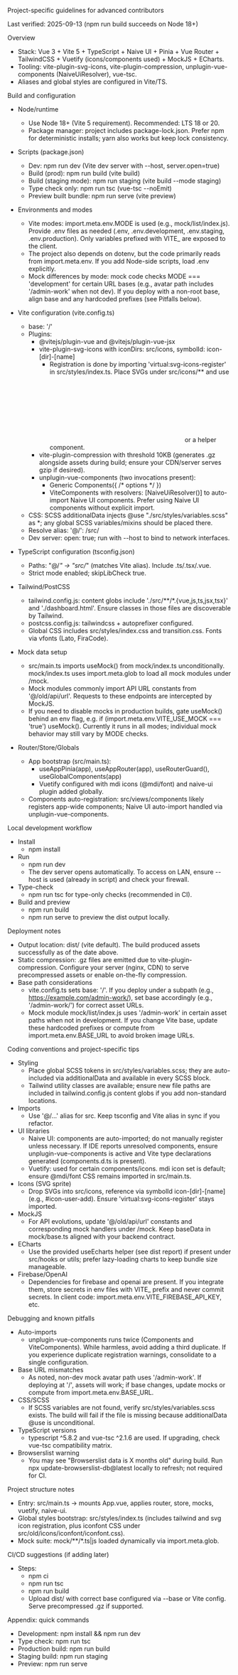 Project-specific guidelines for advanced contributors

Last verified: 2025-09-13 (npm run build succeeds on Node 18+)

Overview
- Stack: Vue 3 + Vite 5 + TypeScript + Naive UI + Pinia + Vue Router + TailwindCSS + Vuetify (icons/components used) + MockJS + ECharts.
- Tooling: vite-plugin-svg-icons, vite-plugin-compression, unplugin-vue-components (NaiveUiResolver), vue-tsc.
- Aliases and global styles are configured in Vite/TS.

Build and configuration
- Node/runtime
  - Use Node 18+ (Vite 5 requirement). Recommended: LTS 18 or 20.
  - Package manager: project includes package-lock.json. Prefer npm for deterministic installs; yarn also works but keep lock consistency.

- Scripts (package.json)
  - Dev: npm run dev (Vite dev server with --host, server.open=true)
  - Build (prod): npm run build (vite build)
  - Build (staging mode): npm run staging (vite build --mode staging)
  - Type check only: npm run tsc (vue-tsc --noEmit)
  - Preview built bundle: npm run serve (vite preview)

- Environments and modes
  - Vite modes: import.meta.env.MODE is used (e.g., mock/list/index.js). Provide .env files as needed (.env, .env.development, .env.staging, .env.production). Only variables prefixed with VITE_ are exposed to the client.
  - The project also depends on dotenv, but the code primarily reads from import.meta.env. If you add Node-side scripts, load .env explicitly.
  - Mock differences by mode: mock code checks MODE === 'development' for certain URL bases (e.g., avatar path includes '/admin-work' when not dev). If you deploy with a non-root base, align base and any hardcoded prefixes (see Pitfalls below).

- Vite configuration (vite.config.ts)
  - base: '/'
  - Plugins:
    - @vitejs/plugin-vue and @vitejs/plugin-vue-jsx
    - vite-plugin-svg-icons with iconDirs: src/icons, symbolId: icon-[dir]-[name]
      - Registration is done by importing 'virtual:svg-icons-register' in src/styles/index.ts. Place SVGs under src/icons/** and use <svg><use href="#icon-..."/></svg> or a helper component.
    - vite-plugin-compression with threshold 10KB (generates .gz alongside assets during build; ensure your CDN/server serves gzip if desired).
    - unplugin-vue-components (two invocations present):
      - Generic Components({ /* options */ })
      - ViteComponents with resolvers: [NaiveUiResolver()] to auto-import Naive UI components. Prefer using Naive UI components without explicit import.
  - CSS: SCSS additionalData injects @use "./src/styles/variables.scss" as *; any global SCSS variables/mixins should be placed there.
  - Resolve alias: '@/': <repo>/src/
  - Dev server: open: true; run with --host to bind to network interfaces.

- TypeScript configuration (tsconfig.json)
  - Paths: "@/*" -> "src/*" (matches Vite alias). Include .ts/.tsx/.vue.
  - Strict mode enabled; skipLibCheck true.

- Tailwind/PostCSS
  - tailwind.config.js: content globs include './src/**/*.{vue,js,ts,jsx,tsx}' and './dashboard.html'. Ensure classes in those files are discoverable by Tailwind.
  - postcss.config.js: tailwindcss + autoprefixer configured.
  - Global CSS includes src/styles/index.css and transition.css. Fonts via vfonts (Lato, FiraCode).

- Mock data setup
  - src/main.ts imports useMock() from mock/index.ts unconditionally. mock/index.ts uses import.meta.glob to load all mock modules under /mock.
  - Mock modules commonly import API URL constants from '@/old/api/url'. Requests to these endpoints are intercepted by MockJS.
  - If you need to disable mocks in production builds, gate useMock() behind an env flag, e.g. if (import.meta.env.VITE_USE_MOCK === 'true') useMock(). Currently it runs in all modes; individual mock behavior may still vary by MODE checks.

- Router/Store/Globals
  - App bootstrap (src/main.ts):
    - useAppPinia(app), useAppRouter(app), useRouterGuard(), useGlobalComponents(app)
    - Vuetify configured with mdi icons (@mdi/font) and naive-ui plugin added globally.
  - Components auto-registration: src/views/components likely registers app-wide components; Naive UI auto-import handled via unplugin-vue-components.

Local development workflow
- Install
  - npm install
- Run
  - npm run dev
  - The dev server opens automatically. To access on LAN, ensure --host is used (already in script) and check your firewall.
- Type-check
  - npm run tsc for type-only checks (recommended in CI).
- Build and preview
  - npm run build
  - npm run serve to preview the dist output locally.

Deployment notes
- Output location: dist/ (vite default). The build produced assets successfully as of the date above.
- Static compression: .gz files are emitted due to vite-plugin-compression. Configure your server (nginx, CDN) to serve precompressed assets or enable on-the-fly compression.
- Base path considerations
  - vite.config.ts sets base: '/'. If you deploy under a subpath (e.g., https://example.com/admin-work/), set base accordingly (e.g., '/admin-work/') for correct asset URLs.
  - Mock module mock/list/index.js uses '/admin-work' in certain asset paths when not in development. If you change Vite base, update these hardcoded prefixes or compute from import.meta.env.BASE_URL to avoid broken image URLs.

Coding conventions and project-specific tips
- Styling
  - Place global SCSS tokens in src/styles/variables.scss; they are auto-included via additionalData and available in every SCSS block.
  - Tailwind utility classes are available; ensure new file paths are included in tailwind.config.js content globs if you add non-standard locations.
- Imports
  - Use '@/...' alias for src. Keep tsconfig and Vite alias in sync if you refactor.
- UI libraries
  - Naive UI: components are auto-imported; do not manually register unless necessary. If IDE reports unresolved components, ensure unplugin-vue-components is active and Vite type declarations generated (components.d.ts is present).
  - Vuetify: used for certain components/icons. mdi icon set is default; ensure @mdi/font CSS remains imported in src/main.ts.
- Icons (SVG sprite)
  - Drop SVGs into src/icons, reference via symbolId icon-[dir]-[name] (e.g., #icon-user-add). Ensure 'virtual:svg-icons-register' stays imported.
- MockJS
  - For API evolutions, update '@/old/api/url' constants and corresponding mock handlers under /mock. Keep baseData in mock/base.ts aligned with your backend contract.
- ECharts
  - Use the provided useEcharts helper (see dist report) if present under src/hooks or utils; prefer lazy-loading charts to keep bundle size manageable.
- Firebase/OpenAI
  - Dependencies for firebase and openai are present. If you integrate them, store secrets in env files with VITE_ prefix and never commit secrets. In client code: import.meta.env.VITE_FIREBASE_API_KEY, etc.

Debugging and known pitfalls
- Auto-imports
  - unplugin-vue-components runs twice (Components and ViteComponents). While harmless, avoid adding a third duplicate. If you experience duplicate registration warnings, consolidate to a single configuration.
- Base URL mismatches
  - As noted, non-dev mock avatar path uses '/admin-work'. If deploying at '/', assets will work; if base changes, update mocks or compute from import.meta.env.BASE_URL.
- CSS/SCSS
  - If SCSS variables are not found, verify src/styles/variables.scss exists. The build will fail if the file is missing because additionalData @use is unconditional.
- TypeScript versions
  - typescript ^5.8.2 and vue-tsc ^2.1.6 are used. If upgrading, check vue-tsc compatibility matrix.
- Browserslist warning
  - You may see "Browserslist data is X months old" during build. Run npx update-browserslist-db@latest locally to refresh; not required for CI.

Project structure notes
- Entry: src/main.ts -> mounts App.vue, applies router, store, mocks, vuetify, naive-ui.
- Global styles bootstrap: src/styles/index.ts (includes tailwind and svg icon registration, plus iconfont CSS under src/old/icons/iconfont/iconfont.css).
- Mock suite: mock/**/*.ts|js loaded dynamically via import.meta.glob.

CI/CD suggestions (if adding later)
- Steps:
  - npm ci
  - npm run tsc
  - npm run build
  - Upload dist/ with correct base configured via --base or Vite config. Serve precompressed .gz if supported.

Appendix: quick commands
- Development: npm install && npm run dev
- Type check: npm run tsc
- Production build: npm run build
- Staging build: npm run staging
- Preview: npm run serve
